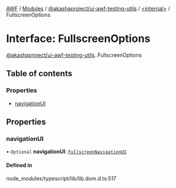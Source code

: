 [AWF](../README.md) / [Modules](../modules.md) / [@akashaproject/ui-awf-testing-utils](../modules/akashaproject_ui_awf_testing_utils.md) / [<internal\>](../modules/akashaproject_ui_awf_testing_utils._internal_.md) / FullscreenOptions

# Interface: FullscreenOptions

[@akashaproject/ui-awf-testing-utils](../modules/akashaproject_ui_awf_testing_utils.md).[<internal>](../modules/akashaproject_ui_awf_testing_utils._internal_.md).FullscreenOptions

## Table of contents

### Properties

- [navigationUI](akashaproject_ui_awf_testing_utils._internal_.FullscreenOptions.md#navigationui)

## Properties

### navigationUI

• `Optional` **navigationUI**: [`FullscreenNavigationUI`](../modules/akashaproject_ui_awf_testing_utils._internal_.md#fullscreennavigationui)

#### Defined in

node_modules/typescript/lib/lib.dom.d.ts:517
